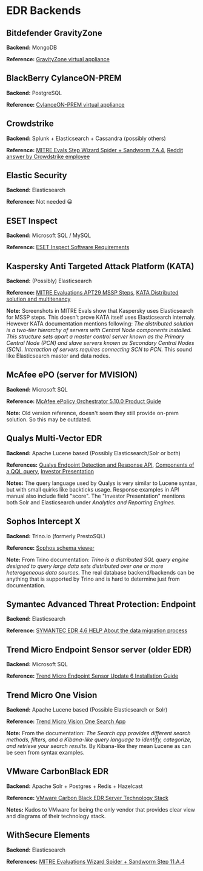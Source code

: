 # EDR Backends


## Bitdefender GravityZone

**Backend:** MongoDB

**Reference:** [GravityZone virtual appliance](https://www.bitdefender.com/business/support/en/77212-87477-gravityzone-virtual-appliance.html)

## BlackBerry CylanceON-PREM

**Backend:** PostgreSQL

**Reference:** [CylanceON-PREM virtual appliance
](https://docs.blackberry.com/en/unified-endpoint-security/cylanceonprem/cylance-on-prem-administration-guide/Configure_CylanceON-PREM_Virtual_Appliance/External_Database_Overview)

## Crowdstrike

**Backend:** Splunk + Elasticsearch + Cassandra (possibly others)

**Reference:** [MITRE Evals Step Wizard Spider + Sandworm 7.A.4](https://attackevals.mitre-engenuity.org/enterprise/participants/crowdstrike?view=results&adversary=wizard-spider-sandworm&scenario=1&wizard-spider-sandwormdetection=7.A.4_0), [Reddit answer by Crowdstrike employee](https://www.reddit.com/r/Splunk/comments/b8oksl/what_dashboard_software_does_splunkcrowdstrike_use/)

## Elastic Security

**Backend:** Elasticsearch

**Reference:** Not needed 😀

## ESET Inspect

**Backend:** Microsoft SQL / MySQL

**Reference:** [ESET Inspect Software Requirements](https://help.eset.com/ei_deploy/1.7/en-US/index.html?database.html)

## Kaspersky Anti Targeted Attack Platform (KATA)

**Backend:** (Possibly) Elasticsearch

**Reference:** [MITRE Evaluations APT29 MSSP Steps](https://attackevals.mitre-engenuity.org/enterprise/participants/kaspersky?view=results&adversary=apt29&scenario=1&apt29detection=1.B.1_2), [KATA Distributed solution and multitenancy](https://support.kaspersky.com/KATA/4.1/en-US/194605.htm)

**Note:** Screenshots in MITRE Evals show that Kaspersky uses Elasticsearch for MSSP steps. This doesn't prove KATA itself uses Elasticsearch internaly. However KATA documentation mentions following: *The distributed solution is a two-tier hierarchy of servers with Central Node components installed. This structure sets apart a master control server known as the Primary Central Node (PCN) and slave servers known as Secondary Central Nodes (SCN). Interaction of servers requires connecting SCN to PCN.* This sound like Elasticsearch master and data nodes. 

## McAfee ePO (server for MVISION)

**Backend:** Microsoft SQL

**Reference:** [McAfee ePolicy Orchestrator 5.10.0 Product Guide](https://docs.trellix.com/bundle/epolicy-orchestrator-5.10.0-product-guide/page/GUID-5463D654-8EA6-473B-84A6-43A3F2C0187E.html)

**Note:** Old version reference, doesn't seem they still provide on-prem solution. So this may be outdated.

## Qualys Multi-Vector EDR 

**Backend:** Apache Lucene based (Possibly Elasticsearch/Solr or both) 

**References:** [Qualys Endpoint Detection and Response API](https://www.qualys.com/docs/qualys-edr-api-user-guide.pdf),  [Components of a QQL query](https://qualysguard.qg2.apps.qualys.com/portal-help/en/ud/qql_topics/components_of_a_qql_query.htm), [Investor Presentation](https://investor.qualys.com/static-files/76e233e8-bf59-4d24-99a8-49ccf609feee)

**Notes:** The query language used by Qualys is very similar to Lucene syntax, but with small quirks like backticks usage. Response examples in API manual also include field "score". The "Investor Presentation" mentions both Solr and Elasticsearch under *Analytics and Reporting Engines*.


## Sophos Intercept X

**Backend:** Trino.io (formerly PrestoSQL)

**Reference:** [Sophos schema viewer](https://docs.sophos.com/central/References/schemas/index.html)

**Note:** From Trino documentation: *Trino is a distributed SQL query engine designed to query large data sets distributed over one or more heterogeneous data sources.* The real database backend/backends can be anything that is supported by Trino and is hard to determine just from documentation. 

## Symantec Advanced Threat Protection: Endpoint

**Backend:** Elasticsearch 

**Reference:** [SYMANTEC EDR 4.6 HELP About the data migration process](https://techdocs.broadcom.com/us/en/symantec-security-software/endpoint-security-and-management/endpoint-detection-and-response/4-6/about-v96380626-d38e6/about-the-data-migration-process-v126294452-d38e12516.html)

## Trend Micro Endpoint Sensor server (older EDR)

**Backend:** Microsoft SQL

**Reference:** [Trend Micro Endpoint Sensor Update 6 Installation Guide](https://docs.trendmicro.com/all/ent/tmes/v1.6/en-us/tmes_1.6_update6_ig.pdf)

## Trend Micro One Vision

**Backend:** Apache Lucene based (Possible Elasticsearch or Solr)

**Reference:** [Trend Micro Vision One Search App](https://docs.trendmicro.com/en-us/enterprise/trend-micro-vision-one/common-apps/search-app.aspx)

**Note:** From the documentation: *The Search app provides different search methods, filters, and a Kibana-like query language to identify, categorize, and retrieve your search results.* By Kibana-like they mean Lucene as can be seen from syntax examples.

## VMware CarbonBlack EDR 

**Backend:** Apache Solr + Postgres + Redis + Hazelcast

**Reference:** [VMware Carbon Black EDR Server Technology Stack](https://docs.vmware.com/en/VMware-Carbon-Black-EDR/7.7/cb-edr-scm-guide/GUID-757AF3C1-516D-4D23-93CF-A8F8BCE07426.html)

**Notes:** Kudos to VMware for being the only vendor that provides clear view and diagrams of their technology stack.


## WithSecure Elements

**Backend:** Elasticsearch

**References:** [MITRE Evaluations Wizard Spider + Sandworm Step 11.A.4](https://attackevals.mitre-engenuity.org/enterprise/participants/withsecure?view=results&adversary=wizard-spider-sandworm&scenario=2&wizard-spider-sandwormdetection=11.A.4_0)


